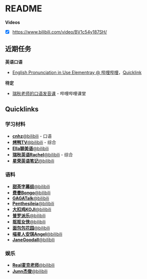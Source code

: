 # README

**Videos**

-   [x] <https://www.bilibili.com/video/BV1c54y187SH/>

## 近期任务

**英语口语**

-   [English Pronunciation in Use Elementray @ 哔哩哔哩](https://www.bilibili.com/video/BV1YV411W71G/)，[Quicklink](./2-English/%E5%8F%91%E9%9F%B3/English_Pronunciation_in_Use/)

**待定**

-   [瑞秋老师的口语发音课](https://www.bilibili.com/cheese/play/ss359) - 哔哩哔哩课堂

## Quicklinks

### 学习材料

-   [**cnhz**@bilibili](https://space.bilibili.com/26658874/) - 口语
-   [**烤鸭TV**@bilibili](https://space.bilibili.com/491240131/) - 综合
-   [**Ella聊美语**@bilibili](https://space.bilibili.com/340223423/)
-   [**瑞秋英语Rachel**@bilibili](https://space.bilibili.com/631186842/) - 综合
-   [**星荣英语笔记**@bilibili](https://space.bilibili.com/160507280/)

### 语料

-   [**甜茶字幕组**@bilibili](https://space.bilibili.com/203486642/)
-   [**费曼Bongo**@bilibili](https://space.bilibili.com/524836274/)
-   [**GAGATalk**@bilibili](https://space.bilibili.com/663178903/)
-   [**Penthesileia**@bilibili](https://space.bilibili.com/514051666/)
-   [**大扣鸡KOJI**@bilibili](https://space.bilibili.com/21143532/)
-   [**普罗派乐**@bilibili](https://space.bilibili.com/96094291/)
-   [**抠抠女侠**@bilibili](https://space.bilibili.com/5298203/)
-   [**面包包花园**@bilibili](https://space.bilibili.com/1441657459/)
-   [**喵星人安琪Angel**@bilibili](https://space.bilibili.com/62055068/)
-   [**JaneGoodall**@bilibili](https://space.bilibili.com/662163337/)

### 娱乐

-   [**Real麦克老师**@bilibili](https://space.bilibili.com/19859602)
-   [**Junn杰俊**@bilibili](https://space.bilibili.com/25356402/)
